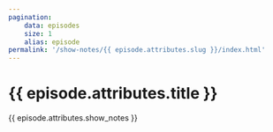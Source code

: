 ```yaml
---
pagination:
    data: episodes
    size: 1
    alias: episode
permalink: '/show-notes/{{ episode.attributes.slug }}/index.html'
---
```


# {{ episode.attributes.title }}

{{ episode.attributes.show_notes }}

